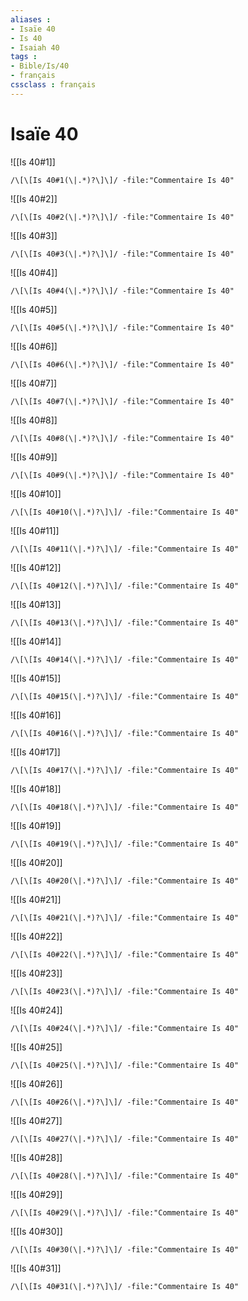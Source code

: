 ```yaml
---
aliases : 
- Isaïe 40
- Is 40
- Isaiah 40
tags : 
- Bible/Is/40
- français
cssclass : français
---
```


# Isaïe 40

![[Is 40#1]]

```query
/\[\[Is 40#1(\|.*)?\]\]/ -file:"Commentaire Is 40"
```

![[Is 40#2]]

```query
/\[\[Is 40#2(\|.*)?\]\]/ -file:"Commentaire Is 40"
```

![[Is 40#3]]

```query
/\[\[Is 40#3(\|.*)?\]\]/ -file:"Commentaire Is 40"
```

![[Is 40#4]]

```query
/\[\[Is 40#4(\|.*)?\]\]/ -file:"Commentaire Is 40"
```

![[Is 40#5]]

```query
/\[\[Is 40#5(\|.*)?\]\]/ -file:"Commentaire Is 40"
```

![[Is 40#6]]

```query
/\[\[Is 40#6(\|.*)?\]\]/ -file:"Commentaire Is 40"
```

![[Is 40#7]]

```query
/\[\[Is 40#7(\|.*)?\]\]/ -file:"Commentaire Is 40"
```

![[Is 40#8]]

```query
/\[\[Is 40#8(\|.*)?\]\]/ -file:"Commentaire Is 40"
```

![[Is 40#9]]

```query
/\[\[Is 40#9(\|.*)?\]\]/ -file:"Commentaire Is 40"
```

![[Is 40#10]]

```query
/\[\[Is 40#10(\|.*)?\]\]/ -file:"Commentaire Is 40"
```

![[Is 40#11]]

```query
/\[\[Is 40#11(\|.*)?\]\]/ -file:"Commentaire Is 40"
```

![[Is 40#12]]

```query
/\[\[Is 40#12(\|.*)?\]\]/ -file:"Commentaire Is 40"
```

![[Is 40#13]]

```query
/\[\[Is 40#13(\|.*)?\]\]/ -file:"Commentaire Is 40"
```

![[Is 40#14]]

```query
/\[\[Is 40#14(\|.*)?\]\]/ -file:"Commentaire Is 40"
```

![[Is 40#15]]

```query
/\[\[Is 40#15(\|.*)?\]\]/ -file:"Commentaire Is 40"
```

![[Is 40#16]]

```query
/\[\[Is 40#16(\|.*)?\]\]/ -file:"Commentaire Is 40"
```

![[Is 40#17]]

```query
/\[\[Is 40#17(\|.*)?\]\]/ -file:"Commentaire Is 40"
```

![[Is 40#18]]

```query
/\[\[Is 40#18(\|.*)?\]\]/ -file:"Commentaire Is 40"
```

![[Is 40#19]]

```query
/\[\[Is 40#19(\|.*)?\]\]/ -file:"Commentaire Is 40"
```

![[Is 40#20]]

```query
/\[\[Is 40#20(\|.*)?\]\]/ -file:"Commentaire Is 40"
```

![[Is 40#21]]

```query
/\[\[Is 40#21(\|.*)?\]\]/ -file:"Commentaire Is 40"
```

![[Is 40#22]]

```query
/\[\[Is 40#22(\|.*)?\]\]/ -file:"Commentaire Is 40"
```

![[Is 40#23]]

```query
/\[\[Is 40#23(\|.*)?\]\]/ -file:"Commentaire Is 40"
```

![[Is 40#24]]

```query
/\[\[Is 40#24(\|.*)?\]\]/ -file:"Commentaire Is 40"
```

![[Is 40#25]]

```query
/\[\[Is 40#25(\|.*)?\]\]/ -file:"Commentaire Is 40"
```

![[Is 40#26]]

```query
/\[\[Is 40#26(\|.*)?\]\]/ -file:"Commentaire Is 40"
```

![[Is 40#27]]

```query
/\[\[Is 40#27(\|.*)?\]\]/ -file:"Commentaire Is 40"
```

![[Is 40#28]]

```query
/\[\[Is 40#28(\|.*)?\]\]/ -file:"Commentaire Is 40"
```

![[Is 40#29]]

```query
/\[\[Is 40#29(\|.*)?\]\]/ -file:"Commentaire Is 40"
```

![[Is 40#30]]

```query
/\[\[Is 40#30(\|.*)?\]\]/ -file:"Commentaire Is 40"
```

![[Is 40#31]]

```query
/\[\[Is 40#31(\|.*)?\]\]/ -file:"Commentaire Is 40"
```

